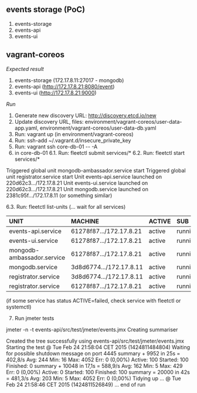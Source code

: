 events storage (PoC)
--------------------

1. events-storage
2. events-api
3. events-ui

vagrant-coreos
--------------

*Expected result*

1. events-storage (172.17.8.11:27017 - mongodb)
2. events-api (http://172.17.8.21:8080/event)
3. events-ui (http://172.17.8.21:9000)

*Run*

1. Generate new discovery URL: http://discovery.etcd.io/new
2. Update discovery URL, files: environment/vagrant-coreos/user-data-app.yaml, environment/vagrant-coreos/user-data-db.yaml
3. Run: vagrant up (in environment/vagrant-coreos)
4. Run: ssh-add ~/.vagrant.d/insecure_private_key
5. Run: vagrant ssh core-db-01 -- -A
6. in core-db-01
6.1. Run: fleetctl submit services/*
6.2. Run: fleetctl start services/*

Triggered global unit mongodb-ambassador.service start
Triggered global unit registrator.service start
Unit events-api.service launched on 220d62c3.../172.17.8.21
Unit events-ui.service launched on 220d62c3.../172.17.8.21
Unit mongodb.service launched on 2381c95f.../172.17.8.11
(or something similar)

6.3. Run: fleetctl list-units (... wait for all services)

UNIT				        |MACHINE			        |ACTIVE	|SUB
:---------------------------|:--------------------------|:------|:------
events-api.service		    |61278f87.../172.17.8.21	|active	|running
events-ui.service		    |61278f87.../172.17.8.21	|active	|running
mongodb-ambassador.service	|61278f87.../172.17.8.21	|active	|running
mongodb.service			    |3d8d6774.../172.17.8.11	|active	|running
registrator.service		    |3d8d6774.../172.17.8.11	|active	|running
registrator.service		    |61278f87.../172.17.8.21	|active	|running

(if some service has status ACTIVE=failed, check service with fleetctl or systemctl)

7. Run jmeter tests

jmeter -n -t events-api/src/test/jmeter/events.jmx
Creating summariser <summary>
Created the tree successfully using events-api/src/test/jmeter/events.jmx
Starting the test @ Tue Feb 24 21:58:04 CET 2015 (1424811484804)
Waiting for possible shutdown message on port 4445
summary +   9952 in    25s =  402,8/s Avg:   244 Min:    16 Max:  4052 Err:     0 (0,00%) Active: 100 Started: 100 Finished: 0
summary +  10048 in  17,1s =  588,9/s Avg:   162 Min:     5 Max:   429 Err:     0 (0,00%) Active: 0 Started: 100 Finished: 100
summary =  20000 in    42s =  481,3/s Avg:   203 Min:     5 Max:  4052 Err:     0 (0,00%)
Tidying up ...    @ Tue Feb 24 21:58:46 CET 2015 (1424811526849)
... end of run